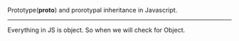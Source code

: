 Prototype(__proto__) and prorotypal inheritance in Javascript.

---------------------------------------------------------------

Everything in JS is object.
So when we will check for Object.
